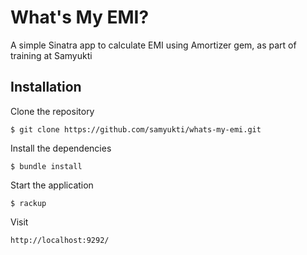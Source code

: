 # What's My EMI?

A simple Sinatra app to calculate EMI using Amortizer gem, as part of training at Samyukti

## Installation

Clone the repository

    $ git clone https://github.com/samyukti/whats-my-emi.git

Install the dependencies

    $ bundle install

Start the application

    $ rackup

Visit

    http://localhost:9292/
